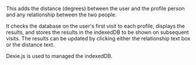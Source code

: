 This adds the distance (degrees) between the user and the profile person and any relationship between the two people.  

It checks the database on the user's first visit to each profile, displays the results, and stores the results in the indexedDB to be shown on subsequent visits.  The results can be updated by clicking either the relationship text box or the distance text.

Dexie.js is used to managed the indexedDB.